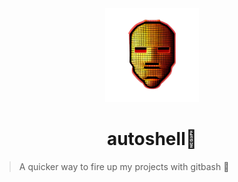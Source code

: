 <div align="center">
<img height="150" src="assets/overkill.png">
</div>

<h1 align="center">autoshell🐚</h1>

> A quicker way to fire up my projects with gitbash 🚀
